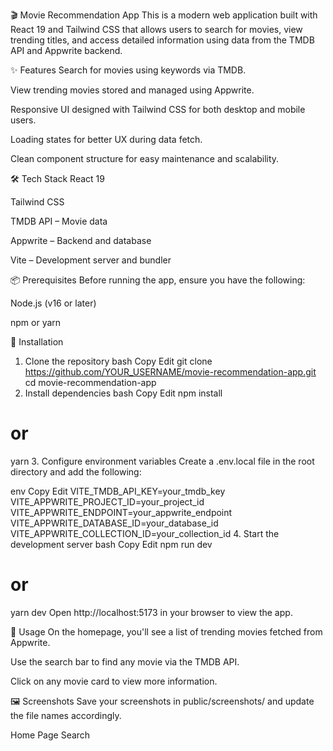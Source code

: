 🎬 Movie Recommendation App
This is a modern web application built with React 19 and Tailwind CSS that allows users to search for movies, view trending titles, and access detailed information using data from the TMDB API and Appwrite backend.

✨ Features
Search for movies using keywords via TMDB.

View trending movies stored and managed using Appwrite.

Responsive UI designed with Tailwind CSS for both desktop and mobile users.

Loading states for better UX during data fetch.

Clean component structure for easy maintenance and scalability.

🛠️ Tech Stack
React 19

Tailwind CSS

TMDB API – Movie data

Appwrite – Backend and database

Vite – Development server and bundler

📦 Prerequisites
Before running the app, ensure you have the following:

Node.js (v16 or later)

npm or yarn

📁 Installation
1. Clone the repository
bash
Copy
Edit
git clone https://github.com/YOUR_USERNAME/movie-recommendation-app.git
cd movie-recommendation-app
2. Install dependencies
bash
Copy
Edit
npm install
# or
yarn
3. Configure environment variables
Create a .env.local file in the root directory and add the following:

env
Copy
Edit
VITE_TMDB_API_KEY=your_tmdb_key
VITE_APPWRITE_PROJECT_ID=your_project_id
VITE_APPWRITE_ENDPOINT=your_appwrite_endpoint
VITE_APPWRITE_DATABASE_ID=your_database_id
VITE_APPWRITE_COLLECTION_ID=your_collection_id
4. Start the development server
bash
Copy
Edit
npm run dev
# or
yarn dev
Open http://localhost:5173 in your browser to view the app.

🚀 Usage
On the homepage, you'll see a list of trending movies fetched from Appwrite.

Use the search bar to find any movie via the TMDB API.

Click on any movie card to view more information.

🖼️ Screenshots
Save your screenshots in public/screenshots/ and update the file names accordingly.

Home Page	Search
